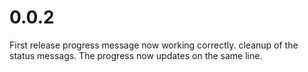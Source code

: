 # 0.0.2
First release
progress message now working correctly. cleanup of the status messags.
The progress now updates on the same line.


